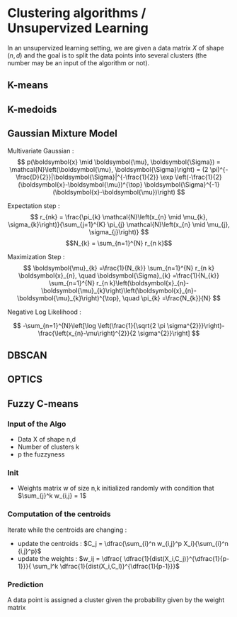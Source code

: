 # Clustering algorithms / Unsupervized Learning

In an unsupervized learning setting, we are given a data matrix $X$ of shape $(n,d)$ and the goal is to split the data points into several clusters (the number may be an input of the algorithm or not).

## K-means



## K-medoids

## Gaussian Mixture Model

Multivariate Gaussian : 
$$
p(\boldsymbol{x} \mid \boldsymbol{\mu}, \boldsymbol{\Sigma}) = \mathcal{N}\left(\boldsymbol{\mu}, \boldsymbol{\Sigma}\right) = (2 \pi)^{-\frac{D}{2}}|\boldsymbol{\Sigma}|^{-\frac{1}{2}} \exp \left(-\frac{1}{2}(\boldsymbol{x}-\boldsymbol{\mu})^{\top} \boldsymbol{\Sigma}^{-1}(\boldsymbol{x}-\boldsymbol{\mu})\right)
$$

Expectation step :
$$
r_{nk} = \frac{\pi_{k} \mathcal{N}\left(x_{n} \mid \mu_{k}, \sigma_{k}\right)}{\sum_{j=1}^{K} \pi_{j} \mathcal{N}\left(x_{n} \mid \mu_{j}, \sigma_{j}\right)}
$$
$$N_{k} = \sum_{n=1}^{N} r_{n k}$$

Maximization Step :
$$
\boldsymbol{\mu}_{k} =\frac{1}{N_{k}} \sum_{n=1}^{N} r_{n k} \boldsymbol{x}_{n}, \quad
\boldsymbol{\Sigma}_{k} =\frac{1}{N_{k}} \sum_{n=1}^{N} r_{n k}\left(\boldsymbol{x}_{n}-\boldsymbol{\mu}_{k}\right)\left(\boldsymbol{x}_{n}-\boldsymbol{\mu}_{k}\right)^{\top}, \quad
\pi_{k} =\frac{N_{k}}{N}
$$


Negative Log Likelihood :

$$
-\sum_{n=1}^{N}\left[\log \left(\frac{1}{\sqrt{2 \pi \sigma^{2}}}\right)-\frac{\left(x_{n}-\mu\right)^{2}}{2 \sigma^{2}}\right]
$$

## DBSCAN

## OPTICS

## Fuzzy C-means
### Input of the Algo
* Data X of shape n,d
* Number of clusters k 
* p the fuzzyness

### Init 
* Weights matrix w of size n,k initialized randomly with condition that $\sum_{j}^k w_{i,j} = 1$

### Computation of the centroids

Iterate while the centroids are changing :
* update the centroids : 
$C_j = \dfrac{\sum_{i}^n w_{i,j}^p X_i}{\sum_{i}^n {i,j}^p}$
* update the weights :
$w_ij = \dfrac{ \dfrac{1}{dist(X_i,C_j)}^{\dfrac{1}{p-1}}}{ \sum_l^k \dfrac{1}{dist(X_i,C_l)}^{\dfrac{1}{p-1}}}$

### Prediction
A data point is assigned a cluster given the probability given by the weight matrix
